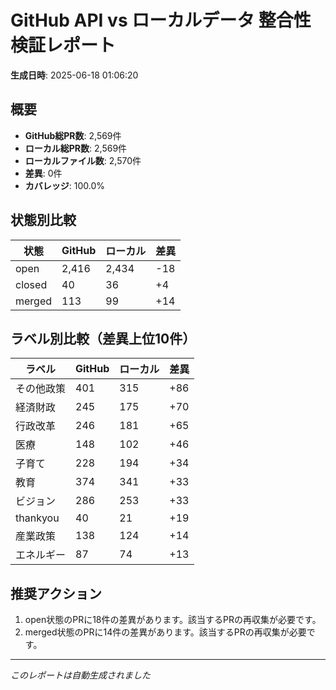 # GitHub API vs ローカルデータ 整合性検証レポート

**生成日時**: 2025-06-18 01:06:20

## 概要

- **GitHub総PR数**: 2,569件
- **ローカル総PR数**: 2,569件
- **ローカルファイル数**: 2,570件
- **差異**: 0件
- **カバレッジ**: 100.0%

## 状態別比較

| 状態 | GitHub | ローカル | 差異 |
|------|--------|----------|------|
| open | 2,416 | 2,434 | -18 |
| closed | 40 | 36 | +4 |
| merged | 113 | 99 | +14 |

## ラベル別比較（差異上位10件）

| ラベル | GitHub | ローカル | 差異 |
|--------|--------|----------|------|
| その他政策 | 401 | 315 | +86 |
| 経済財政 | 245 | 175 | +70 |
| 行政改革 | 246 | 181 | +65 |
| 医療 | 148 | 102 | +46 |
| 子育て | 228 | 194 | +34 |
| 教育 | 374 | 341 | +33 |
| ビジョン | 286 | 253 | +33 |
| thankyou | 40 | 21 | +19 |
| 産業政策 | 138 | 124 | +14 |
| エネルギー | 87 | 74 | +13 |

## 推奨アクション

1. open状態のPRに18件の差異があります。該当するPRの再収集が必要です。
2. merged状態のPRに14件の差異があります。該当するPRの再収集が必要です。

---
*このレポートは自動生成されました*